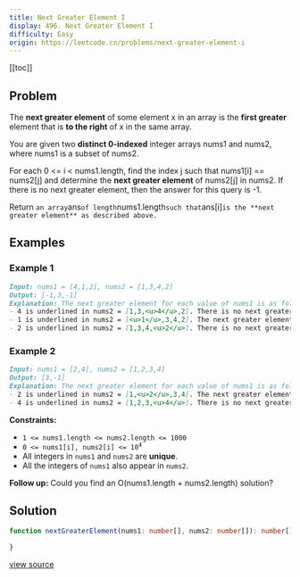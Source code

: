 ```yaml
---
title: Next Greater Element I
display: 496. Next Greater Element I
difficulty: Easy
origin: https://leetcode.cn/problems/next-greater-element-i
---
```


[[toc]]

## Problem

The **next greater element** of some element x in an array is the **first greater** element that is **to the right** of x in the same array.

You are given two **distinct 0-indexed** integer arrays nums1 and nums2, where nums1 is a subset of nums2.

For each 0 &lt;= i &lt; nums1.length, find the index j such that nums1[i] == nums2[j] and determine the **next greater element** of nums2[j] in nums2. If there is no next greater element, then the answer for this query is -1.

Return `an array`ans`of length`nums1.length`such that`ans[i]`is the **next greater element** as described above.`

## Examples

### Example 1

```md
Input: nums1 = [4,1,2], nums2 = [1,3,4,2]
Output: [-1,3,-1]
Explanation: The next greater element for each value of nums1 is as follows:
- 4 is underlined in nums2 = [1,3,<u>4</u>,2]. There is no next greater element, so the answer is -1.
- 1 is underlined in nums2 = [<u>1</u>,3,4,2]. The next greater element is 3.
- 2 is underlined in nums2 = [1,3,4,<u>2</u>]. There is no next greater element, so the answer is -1.
```

### Example 2

```md
Input: nums1 = [2,4], nums2 = [1,2,3,4]
Output: [3,-1]
Explanation: The next greater element for each value of nums1 is as follows:
- 2 is underlined in nums2 = [1,<u>2</u>,3,4]. The next greater element is 3.
- 4 is underlined in nums2 = [1,2,3,<u>4</u>]. There is no next greater element, so the answer is -1.
```

**Constraints:**

- <code>1 &lt;= nums1.length &lt;= nums2.length &lt;= 1000</code>
- <code>0 &lt;= nums1[i], nums2[i] &lt;= 10<sup>4</sup></code>
- All integers in <code>nums1</code> and <code>nums2</code> are **unique**.
- All the integers of <code>nums1</code> also appear in <code>nums2</code>.

**Follow up:** Could you find an O(nums1.length + nums2.length) solution?

## Solution

```ts
function nextGreaterElement(nums1: number[], nums2: number[]): number[] {

}
```

[view source](https://leetcode.cn/problems/next-greater-element-i)
